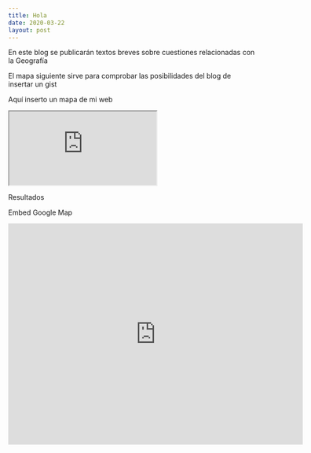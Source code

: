 ```yaml
---
title: Hola
date: 2020-03-22
layout: post
---
```


En este blog se publicarán textos breves sobre cuestiones relacionadas con la Geografía

El mapa siguiente sirve para comprobar las posibilidades del blog de insertar un gist
<script src="https://gist.github.com/icaroviedo/040debedc36718f19f07637e935c02dc.js"></script>

Aquí inserto un mapa de mi web


<iframe src="https://icaroviedo.webcindario.com/urban_data/index.html#6/36.308/3.378" width==100%"></iframe>


Resultados

Embed Google Map
<iframe src="https://www.google.com/maps/embed?pb=!1m18!1m12!1m3!1d46405.77119074459!2d-5.883677220615624!3d43.36948150766019!2m3!1f0!2f0!3f0!3m2!1i1024!2i768!4f13.1!3m3!1m2!1s0xd368c9a60ac1c67%3A0x3134440ecc5e6224!2sOviedo%2C%20Asturias!5e0!3m2!1ses!2ses!4v1587408554975!5m2!1ses!2ses" width="600" height="450" frameborder="0" style="border:0;" allowfullscreen="" aria-hidden="false" tabindex="0"></iframe>
